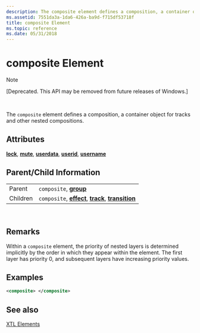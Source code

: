 ```yaml
---
description: The composite element defines a composition, a container object for tracks and other nested compositions.
ms.assetid: 7551da3a-1da6-426a-ba9d-f715df53718f
title: composite Element
ms.topic: reference
ms.date: 05/31/2018
---
```


# composite Element

> [!Note]  
> \[Deprecated. This API may be removed from future releases of Windows.\]

 

The `composite` element defines a composition, a container object for tracks and other nested compositions.

## Attributes

[**lock**](lock-attribute.md), [**mute**](mute-attribute.md), [**userdata**](userdata-attribute.md), [**userid**](userid-attribute.md), [**username**](username-attribute.md)

## Parent/Child Information



|          |                                                                                                                         |
|----------|-------------------------------------------------------------------------------------------------------------------------|
| Parent   | `composite`, [**group**](group-element.md)                                                                             |
| Children | `composite`, [**effect**](effect-element.md), [**track**](track-element.md), [**transition**](transition-element.md) |



 

## Remarks

Within a `composite` element, the priority of nested layers is determined implicitly by the order in which they appear within the element. The first layer has priority 0, and subsequent layers have increasing priority values.

## Examples


```XML
<composite> </composite>
```



## See also

<dl> <dt>

[XTL Elements](xtl-elements.md)
</dt> </dl>

 

 



